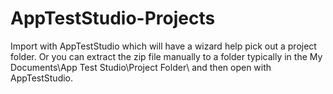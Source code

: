 # AppTestStudio-Projects

Import with AppTestStudio which will have a wizard help pick out a project folder.
Or you can extract the zip file manually to a folder typically in the My Documents\App Test Studio\Project Folder\ and then open with AppTestStudio.
